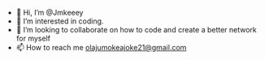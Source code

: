 - 👋 Hi, I’m @Jmkeeey
- 👀 I’m interested in coding.
- 💞️ I’m looking to collaborate on how to code and create a better network for myself
- 📫 How to reach me olajumokeajoke21@gmail.com

<!---
Jmkeeey/Jmkeeey is a ✨ special ✨ repository because its `README.md` (this file) appears on your GitHub profile.
You can click the Preview link to take a look at your changes.
--->
